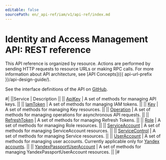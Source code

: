 ```yaml
---
editable: false
sourcePath: en/_api-ref/iam/v1/api-ref/index.md
---
```


# Identity and Access Management API: REST reference

This API reference is organized by resource. Actions are performed by sending HTTP requests to resource URLs or making RPC calls. For more information about API architecture, see [API Concepts]({{ api-url-prefix }}/api-design-guide/).

See the interface definitions of the API on [GitHub](https://github.com/yandex-cloud/cloudapi).

#|
||Service | Description ||
|| [ApiKey](ApiKey/index.md) | A set of methods for managing API keys. ||
|| [IamToken](IamToken/index.md) | A set of methods for managing IAM tokens. ||
|| [Key](Key/index.md) | A set of methods for managing Key resources. ||
|| [Operation](Operation/index.md) | A set of methods for managing operations for asynchronous API requests. ||
|| [RefreshToken](RefreshToken/index.md) | A set of methods for managing Refresh Tokens. ||
|| [Role](Role/index.md) | A set of methods for managing Role resources. ||
|| [ServiceAccount](ServiceAccount/index.md) | A set of methods for managing ServiceAccount resources. ||
|| [ServiceControl](ServiceControl/index.md) | A set of methods for managing Service resources. ||
|| [UserAccount](UserAccount/index.md) | A set of methods for managing user accounts. Currently applicable only for [Yandex accounts](/docs/iam/concepts/#passport). ||
|| [YandexPassportUserAccount](YandexPassportUserAccount/index.md) | A set of methods for managing YandexPassportUserAccount resources. ||
|#